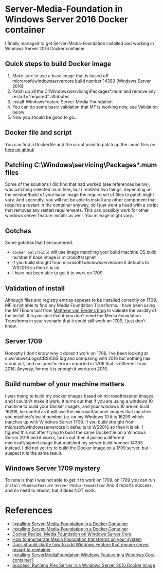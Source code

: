 [//]: # ( spellcheck-language en )

# Server-Media-Foundation in Windows Server 2016 Docker container

I finally managed to get Server-Media-Foundation installed and working in Windows Server 2016 Docker container

## Quick steps to build Docker image
1. Make sure to use a base image that is based off microrosft/windowsservercore build number 14393 (Windows Server 2016)
2. Patch up all the C:\Windows\servicing\Packages\*.mum and remove any restart="required" attributes
3. Install-WindowsFeature Server-Media-Foundation
3. You can do some basic validation that MF is working now, see Validation below
4. Now you should be good to go...

## Docker file and script
You can find a Dockerfile and the script used to patch up the .mum files on [here on github](https://github.com/JonasBr68/docker/tree/master/containers/servercoretest)

## Patching C:\Windows\servicing\Packages\*.mum files
Some of the solutions I did find that had worked (see references below), was patching selected mum files, but I realized two things, depending on the version/build of your base image the require set of files to patch might vary. And secondly, you will not be able to install any other component that requires a restart in the container anyway, so I just went a head with a script that removes any restart requirements. This can possibly work for other windows server feature installs as well. You mileage might vary...

## Gotchas
Some gotchas that I encountered. 
* `docker pull/build` will use image matching your build machine OS build number if base image is microsoft/aspnet
* If you build straight from microsoft/windowsservercore it defaults to WS2016 so then it is ok
* I have not been able to get it to work on 1709

## Validation of install
Although files and registry entries appears to be installed correctly on 1709, MF is not able to find any Media Foundation Transforms. I have been using the MFTEnum tool from [Matthew van Eerde's blog](https://blogs.msdn.microsoft.com/matthew_van_eerde/2010/05/03/how-to-enumerate-media-foundation-transforms-on-your-system/)
to validate the validity of the install. It is possible that if you don't need the Media Foundation Transforms in your scenario that it could still work on 1709, I just don't know. 

## Server 1709
Honestly I don't know why it doesn't work on 1709, I've been looking at c:\windows\Logs\CBS\CBS.log and comparing with 2016 but nothing has stood out, and no specific errors reported in 1709 that is different from 2016. Anyway, for me it is enough it works on 2016.

## Build number of your machine matters
I was trying to build my docker images based on microsoft/aspnet images, and I couldn't make it work. It turns out that if you are using a windows 10 machine to build your Docker images, and your windows 10 are on build 16299, be careful as it will use the microsoft/aspnet images that matches you machine's build number, i.e. on my Windows 10 it is 16299 which matches up with Windows Server 1709. If you build straight from microsoft/windowsservercore it defaults to WS2016 so then it is ok.
I figured this out after trying to build the same Dockerfile on a Windows Server 2016 and it works, turns out then it pulled a different microsoft/aspnet image that matched my server build number 14393 instead.
I did not yet try to build the Docker image on a 1709 server, but I suspect it is the same result. 

## Windows Server 1709 mystery
To note is that I was not able to get it to work on 1709, on 1709 you can run
`Install-WindowsFeature Server-Media-Foundation`
And it reports success, and no need to reboot, but it does NOT work.

# References
* [Installing Server-Media-Foundation in a Docker Container](https://forums.docker.com/t/installing-server-media-foundation-in-a-docker-container/23587)
* [Installing Server-Media-Foundation in a Docker Container](https://social.msdn.microsoft.com/Forums/en-US/b646b841-c9fb-4f39-9662-5b59f02279ab/installing-servermediafoundation-in-a-docker-container?forum=windowscontainers)
* [Docker Recipe: Media Foundation on Windows Server Core ](https://withinrafael.com/2017/09/03/docker-recipe-media-foundation/)
* [How to enumerate Media Foundation transforms on your system](https://blogs.msdn.microsoft.com/matthew_van_eerde/2010/05/03/how-to-enumerate-media-foundation-transforms-on-your-system/)
* [Docs should clarify how to add Windows Feature that require server restart to container](https://github.com/MicrosoftDocs/Virtualization-Documentation/issues/155)
* [Installing ServerMediaFoundation Windows Feature in a Windows Core container?](https://www.reddit.com/r/docker/comments/57w70v/installing_servermediafoundation_windows_feature/)
* [Success! Running Plex Server in a Windows Server 2016 Docker Image](https://www.reddit.com/r/PleX/comments/7usiu1/success_running_plex_server_in_a_windows_server/)

